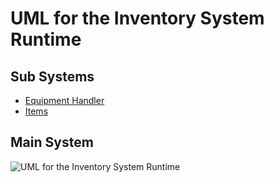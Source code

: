 # UML for the Inventory System Runtime

## Sub Systems

* [Equipment Handler](UMLEquipmentHandler.md)
* [Items](UMLItems.md)

## Main System

![UML for the Inventory System Runtime](UML/UMLInventorySystem.png)


